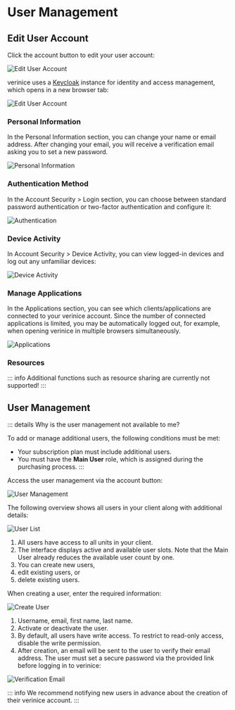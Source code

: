 <!-- © 2024 The Project Contributors - see AUTHORS.txt -->
# User Management

## Edit User Account

Click the account button to edit your user account:

![Edit User Account](  /assets/en/manual/account.de.png)

verinice uses a [Keycloak](https://www.keycloak.org/) instance for identity and access management, which opens in a new browser tab:

![Edit User Account](  /assets/en/manual/account_management.de.png)

### Personal Information

In the Personal Information section, you can change your name or email address. After changing your email, you will receive a verification email asking you to set a new password.

![Personal Information](  /assets/en/manual/account_profile.de.png)

### Authentication Method

In the Account Security > Login section, you can choose between standard password authentication or two-factor authentication and configure it:

![Authentication](  /assets/en/manual/account_authentification.de.png)

### Device Activity

In Account Security > Device Activity, you can view logged-in devices and log out any unfamiliar devices:

![Device Activity](  /assets/en/manual/account_activity.de.png)

### Manage Applications

In the Applications section, you can see which clients/applications are connected to your verinice account. Since the number of connected applications is limited, you may be automatically logged out, for example, when opening verinice in multiple browsers simultaneously.

![Applications](  /assets/en/manual/account_applications.de.png)

### Resources

::: info
Additional functions such as resource sharing are currently not supported!
:::

## User Management

::: details Why is the user management not available to me?

To add or manage additional users, the following conditions must be met:

- Your subscription plan must include additional users.
- You must have the **Main User** role, which is assigned during the purchasing process.
:::

Access the user management via the account button:

![User Management](  /assets/en/manual/accounts.de.png)

The following overview shows all users in your client along with additional details:

![User List](  /assets/en/manual/accounts_list.de.png)

1. All users have access to all units in your client.
2. The interface displays active and available user slots. Note that the Main User already reduces the available user count by one.
3. You can create new users,
4. edit existing users, or
5. delete existing users.

When creating a user, enter the required information:

![Create User](  /assets/en/manual/accounts_create.de.png)

1. Username, email, first name, last name.
2. Activate or deactivate the user.
3. By default, all users have write access. To restrict to read-only access, disable the write permission.
4. After creation, an email will be sent to the user to verify their email address. The user must set a secure password via the provided link before logging in to verinice:

![Verification Email](  /assets/en/manual/accounts_email.de.png)

::: info
We recommend notifying new users in advance about the creation of their verinice account.
:::
